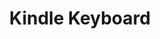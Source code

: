 ---
layout: post
title: "Kindle Keyboard"
h1: "Kindle Keyboard"
categories: rare-species
lang: ru
---